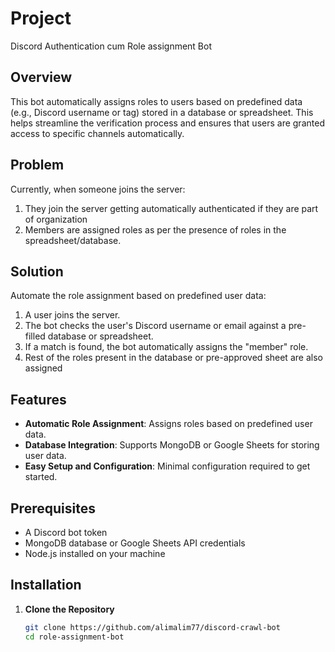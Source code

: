# Project
Discord Authentication cum Role assignment Bot  

## Overview
This bot automatically assigns roles to users based on predefined data (e.g., Discord username or tag) stored in a database or spreadsheet. This helps streamline the verification process and ensures that users are granted access to specific channels automatically.

## Problem
Currently, when someone joins the server:
1. They join the server getting automatically authenticated if they are part of organization
2. Members are assigned roles as per the presence of roles in the spreadsheet/database.

## Solution
Automate the role assignment based on predefined user data:
1. A user joins the server.
3. The bot checks the user's Discord username or email against a pre-filled database or spreadsheet.
4. If a match is found, the bot automatically assigns the "member" role.
5. Rest of the roles present in the database or pre-approved sheet are also assigned

## Features
- **Automatic Role Assignment**: Assigns roles based on predefined user data.
- **Database Integration**: Supports MongoDB or Google Sheets for storing user data.
- **Easy Setup and Configuration**: Minimal configuration required to get started.

## Prerequisites
- A Discord bot token
- MongoDB database or Google Sheets API credentials
- Node.js installed on your machine

## Installation

1. **Clone the Repository**
   ```bash
   git clone https://github.com/alimalim77/discord-crawl-bot
   cd role-assignment-bot
